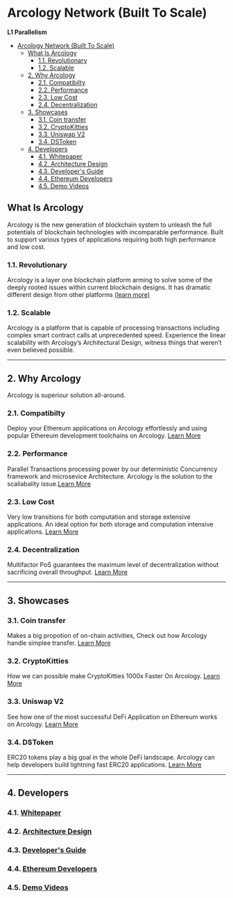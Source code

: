 # Arcology Network (Built To Scale)

**L1 Parallelism**


- [Arcology Network (Built To Scale)](#arcology-network-built-to-scale)
  - [What Is Arcology](#what-is-arcology)
    - [1.1. Revolutionary](#11-revolutionary)
    - [1.2. Scalable](#12-scalable)
  - [2. Why Arcology](#2-why-arcology)
    - [2.1. Compatibilty](#21-compatibilty)
    - [2.2. Performance](#22-performance)
    - [2.3. Low Cost](#23-low-cost)
    - [2.4. Decentralization](#24-decentralization)
  - [3. Showcases](#3-showcases)
    - [3.1. Coin transfer](#31-coin-transfer)
    - [3.2. CryptoKitties](#32-cryptokitties)
    - [3.3. Uniswap V2](#33-uniswap-v2)
    - [3.4. DSToken](#34-dstoken)
  - [4. Developers](#4-developers)
    - [4.1. Whitepaper](#41-whitepaper)
    - [4.2. Architecture Design](#42-architecture-design)
    - [4.3. Developer's Guide](#43-developers-guide)
    - [4.4. Ethereum Developers](#44-ethereum-developers)
    - [4.5. Demo Videos](#45-demo-videos)
  
## What Is Arcology

Arcology is the new generation of blockchain system to unleash the full potentials of blockchain technologies with incomparable performance. Built to support various types of  applications requiring both high performance and low cost.

### 1.1. Revolutionary

Arcology is a layer one blockchain platform arming to solve some of the deeply rooted issues within current blockchain designs. It has dramatic different design from other platforms [(learn more)](https://github.com/arcology-network/benchmarking/blob/e56585bd4d4739698d6d724980d5709419011cac/arcology-overview/arcology-overview.md)

### 1.2. Scalable

Arcology is a platform that is capable of processing transactions including complex smart contract calls at unprecedented speed. Experience the linear scalability with Arcology’s Architectural Design, witness things that weren’t even believed possible.

---

## 2. Why Arcology
Arcology is superiour solution all-around.

### 2.1. Compatibilty
Deploy your Ethereum applications on Arcology effortlessly and using popular Ethereum development toolchains on Arcology.  [Learn More](./why-arcology/compatibilty.md) 

### 2.2. Performance
Parallel Transactions processing power by our deterministic Concurrency framework and microsevice Architecture. Arcology is the solution to the scaliabality issue.[Learn More](./why-arcology/performance.md) 

### 2.3. Low Cost
Very low transitions for both computation and storage extensive applications. An ideal option for both storage and computation intensive applications. [Learn More](./why-arcology/lowcost.md)

### 2.4. Decentralization
Multifactor PoS guarantees the maximum level of decentralization without sacrificing overall throughput. [Learn More](./why-arcology/decentralization.md)

---

## 3. Showcases

### 3.1. Coin transfer

Makes a big propotion of on-chain activities, Check out how Arcology handle simplee transfer. [Learn More](../content/showcases/showcases.md)

### 3.2. CryptoKitties

How we can possible make CryptoKitties 1000x Faster On Arcology. [Learn More](../content/showcases/showcases.md)


### 3.3. Uniswap V2

See how one of the most successful DeFi Application on Ethereum works on Arcology. [Learn More](../content/showcases/showcases.md)


### 3.4. DSToken

ERC20 tokens play a big goal in the whole DeFi landscape. Arcology can help developers build lightning fast ERC20 applications. [Learn More](../content/showcases/showcases.md)

---
## 4. Developers
### 4.1. [Whitepaper](https://docs.arcology.network/docs/introduction.html)
### 4.2. [Architecture Design](./developers/architecture/architecture-overview.md)
### 4.3. [Developer's Guide](./developers/programming/arcology/concurrent-programming-guide.md)
### 4.4. [Ethereum Developers](./developers/programming/ethereum/ethereum-programming-guide.md)
### 4.5. [Demo Videos](https://www.youtube.com/channel/UCkX5FKU1BU4wTmXZlEbmOhA)
